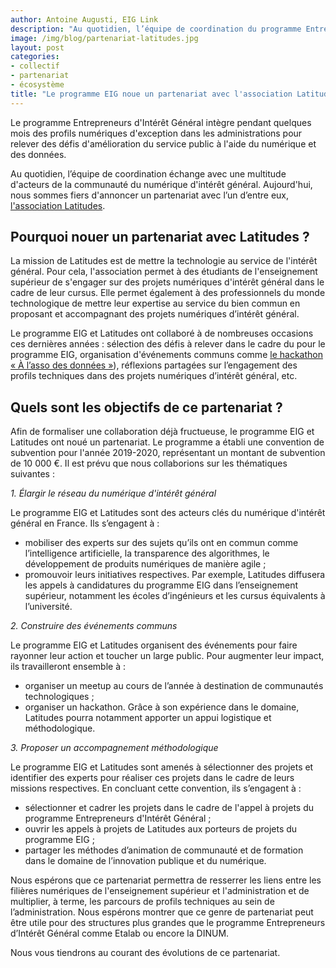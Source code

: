 ```yaml
---
author: Antoine Augusti, EIG Link
description: "Au quotidien, l’équipe de coordination du programme Entrepreneurs d'Intérêt Général échange avec une multitude d'acteurs de la communauté du numérique d'intérêt général. Aujourd'hui, nous sommes fiers d'annoncer un partenariat avec l'association Latitudes"
image: /img/blog/partenariat-latitudes.jpg
layout: post
categories:
- collectif
- partenariat 
- écosystème
title: "Le programme EIG noue un partenariat avec l'association Latitudes"
---
```


Le programme Entrepreneurs d'Intérêt Général  intègre pendant quelques mois des profils numériques d'exception dans les administrations pour relever des défis d'amélioration du service public à l'aide du numérique et des données. 

Au quotidien, l’équipe de coordination échange avec une multitude d'acteurs de la communauté du numérique d'intérêt général. Aujourd'hui, nous sommes fiers d'annoncer un partenariat avec l’un d’entre eux, [l'association Latitudes](https://www.latitudes.cc).

## Pourquoi nouer un partenariat avec Latitudes ? 

La mission de Latitudes est de mettre la technologie au service de l'intérêt général. Pour cela, l'association permet à des étudiants de l'enseignement supérieur de s'engager sur des projets numériques d'intérêt général dans le cadre de leur cursus. Elle permet également à des professionnels du monde technologique de mettre leur expertise au service du bien commun en proposant et accompagnant des projets numériques d’intérêt général. 

Le programme EIG et Latitudes ont collaboré à de nombreuses occasions ces dernières années : sélection des défis à relever dans le cadre du pour le programme EIG, organisation d'événements communs comme [le hackathon « À l’asso des données »](https://www.etalab.gouv.fr/hackathon-a-lasso-des-donnees)), réflexions partagées sur l’engagement des profils techniques dans des projets numériques d’intérêt général, etc.

## Quels sont les objectifs de ce partenariat ?

Afin de formaliser une collaboration déjà fructueuse, le programme EIG et Latitudes ont noué un partenariat. Le programme a établi une convention de subvention pour l'année 2019-2020, représentant un montant de subvention de 10 000 €. Il est prévu que nous collaborions sur les thématiques suivantes :

_1. Élargir le réseau du numérique d'intérêt général_

Le programme EIG et Latitudes sont des acteurs clés du numérique d'intérêt général en France. Ils s’engagent à :

*   mobiliser des experts sur des sujets qu’ils ont en commun comme l’intelligence artificielle, la transparence des algorithmes, le développement de produits numériques de manière agile&nbsp;;
*   promouvoir leurs initiatives respectives. Par exemple, Latitudes diffusera les appels à candidatures du programme EIG dans l’enseignement supérieur, notamment les écoles d’ingénieurs et les cursus équivalents à l’université.

_2. Construire des événements communs_

Le programme EIG et Latitudes organisent des événements pour faire rayonner leur action et toucher un large public. Pour augmenter leur impact, ils travailleront ensemble à :


*   organiser un meetup au cours de l’année à destination de communautés technologiques&nbsp;;
*   organiser un hackathon. Grâce à son expérience dans le domaine, Latitudes pourra notamment apporter un appui logistique et méthodologique.

_3. Proposer un accompagnement méthodologique_

Le programme EIG et Latitudes sont amenés à sélectionner des projets et identifier des experts pour réaliser ces projets dans le cadre de leurs missions respectives. En concluant cette convention, ils s’engagent à :


*   sélectionner et cadrer les projets dans le cadre de l'appel à projets du programme Entrepreneurs d'Intérêt Général&nbsp;;
*   ouvrir les appels à projets de Latitudes aux porteurs de projets du programme EIG&nbsp;;
*   partager les méthodes d’animation de communauté et de formation dans le domaine de l’innovation publique et du numérique.

Nous espérons que ce partenariat permettra de resserrer les liens entre les filières numériques de l'enseignement supérieur et l'administration et de multiplier, à terme, les parcours de profils techniques au sein de l’administration. Nous espérons montrer que ce genre de partenariat peut être utile pour des structures plus grandes que le programme Entrepreneurs d’Intérêt Général comme Etalab ou encore la DINUM.

Nous vous tiendrons au courant des évolutions de ce partenariat.
